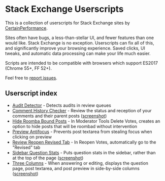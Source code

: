 # Stack Exchange Userscripts

This is a collection of userscripts for Stack Exchange sites by [CertainPerformance](https://stackoverflow.com/users/9515207/certainperformance).

Sites often have bugs, a less-than-stellar UI, and fewer features than one would like. Stack Exchange is no exception. Userscripts can fix all of this, and significantly improve your browsing experience. Saved clicks, UI tweaks, and automatic data processing can make your life much easier.

Scripts are intended to be compatible with browsers which support ES2017 (Chrome 55+, FF 52+).

Feel free to [report issues](https://github.com/CertainPerformance/Stack-Exchange-Userscripts/issues).

## Userscript index

- [Audit Detector](https://github.com/CertainPerformance/Stack-Exchange-Userscripts/tree/master/Audit-Detector) - Detects audits in review queues
- [Comment History Checker](https://github.com/CertainPerformance/Stack-Exchange-Userscripts/tree/master/Comment-History-Checker) - Review the status and reception of your comments and their parent posts ([screenshot](https://raw.githubusercontent.com/CertainPerformance/Stack-Exchange-Userscripts/master/Comment-History-Checker/userscript-screenshot.png))
- [Hide Roomba Bound Posts](https://github.com/CertainPerformance/Stack-Exchange-Userscripts/tree/master/Hide-Roomba-Bound-Posts) - In Moderator Tools Delete Votes, creates an option to hide posts that will be roombad without intervention
- [Preview Antifocus](https://github.com/CertainPerformance/Stack-Exchange-Userscripts/tree/master/Preview-Antifocus) - Prevents post textarea from stealing focus when clicking on preview
- [Review Reopen Revised Tab](https://github.com/CertainPerformance/Stack-Exchange-Userscripts/tree/master/Review-Reopen-Revised-Tab) - In Reopen Votes, automatically go to the "Revised" tab
- [Sidebar Question Stats](https://github.com/CertainPerformance/Stack-Exchange-Userscripts/tree/master/Sidebar-Question-Stats) - Puts question stats in the sidebar, rather than at the top of the page ([screenshot](https://raw.githubusercontent.com/CertainPerformance/Stack-Exchange-Userscripts/master/Sidebar-Question-Stats/userscript-screenshot.png))
- [Three Columns](https://github.com/CertainPerformance/Stack-Exchange-Userscripts/tree/master/Three-Columns) - When answering or editing, displays the question page, post textarea, and post preview in side-by-side columns ([screenshot](https://raw.githubusercontent.com/CertainPerformance/Stack-Exchange-Userscripts/master/Three-Columns/userscript-screenshot.png))
